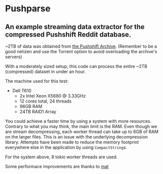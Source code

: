 # Pushparse

## An example streaming data extractor for the compressed Pushshift Reddit database.

~2TB of data was obtained from [the Pushshift Archive](https://the-eye.eu/redarcs/).
(Remember to be a good netizen and use the Torrent option to avoid overloading the archive's servers)

With a moderately sized setup, this code can process the entire ~2TB (compressed) dataset in under an hour.

The machine used for this test:

- Dell T610
    - 2x Intel Xeon X5680 @ 3.33GHz
    - 12 cores total, 24 threads
    - 96GB RAM
    - 24TB RAID1 Array

You could achieve a faster time by using a system with more resources. Contrary to what you may think, the main limit is the RAM. Even though we are stream decompressing, each worker thread can take up to 6GB of RAM on the larger files. This is an issue with the underlying decompression library. Attempts have been made to reduce the memory footprint everywhere else in the application by using `CompactString`s.

For the system above, 8 tokio worker threads are used.

Some performace improvements are thanks to [mat](https://github.com/mat-1)
